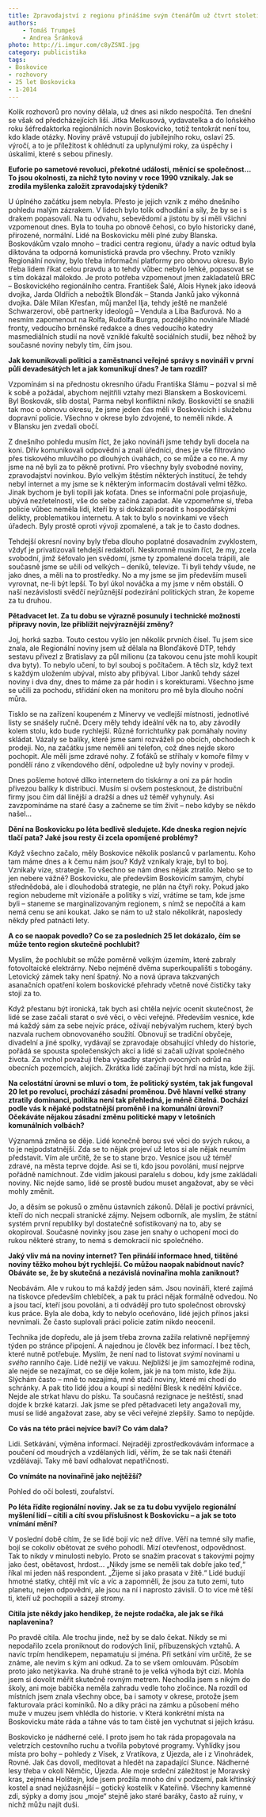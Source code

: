 ```yaml
---
title: Zpravodajství z regionu přinášíme svým čtenářům už čtvrt století
authors:
    - Tomáš Trumpeš
    - Andrea Šrámková
photo: http://i.imgur.com/c8yZSNI.jpg
category: publicistika
tags:
- Boskovice
- rozhovory
- 25 let Boskovicka
- 1-2014
---
```


Kolik rozhovorů pro noviny dělala, už dnes asi nikdo nespočítá. Ten dnešní se však od předcházejících liší. Jitka Melkusová, vydavatelka a do loňského roku šéfredaktorka regionálních novin Boskovicko, totiž tentokrát není tou, kdo klade otázky. Noviny právě vstupují do jubilejního roku, oslaví 25. výročí, a to je příležitost k ohlédnutí za uplynulými roky, za úspěchy i úskalími, které s sebou přinesly.

**Euforie po sametové revoluci, překotné události, měnící se společnost… To jsou okolnosti, za nichž tyto noviny v roce 1990 vznikaly. Jak se zrodila myšlenka založit zpravodajský týdeník?**

U úplného začátku jsem nebyla. Přesto je jejich vznik z mého dnešního pohledu malým zázrakem. V lidech bylo tolik odhodlání a síly, že by se i s drakem popasovali. Na tu odvahu, sebevědomí a jistotu by si měli všichni vzpomenout dnes. Byla to touha po obnově čehosi, co bylo historicky dané, přirozené, normální. Lidé na Boskovicku měli plné zuby Blanska. Boskovákům vzalo mnoho – tradici centra regionu, úřady a navíc odtud byla diktována ta odporná komunistická pravda pro všechny.
Proto vznikly Regionální noviny, bylo třeba informační platformy pro obnovu okresu. Bylo třeba lidem říkat celou pravdu a to tehdy vůbec nebylo lehké, popasovat se s tím dokázal málokdo. Je proto potřeba vzpomenout jmen zakladatelů BRC – Boskovického regionálního centra. František Šalé, Alois Hynek jako ideová dvojka, Jarda Oldřich a nebožtík Blonďák – Standa Janků jako výkonná dvojka. Dále Milan Křesťan, můj manžel Ilja, tehdy ještě ne manželé Schwarzerovi, obě partnerky ideologů – Vendula a Liba Baďurová. No a nesmím zapomenout na Rolfa, Rudolfa Burgra, pozdějšího novináře Mladé fronty, vedoucího brněnské redakce a dnes vedoucího katedry masmediálních studií na nově vzniklé fakultě sociálních studií, bez něhož by současné noviny nebyly tím, čím jsou.

**Jak komunikovali politici a zaměstnanci veřejné správy s novináři v první půli devadesátých let a jak komunikují dnes? Je tam rozdíl?**

Vzpomínám si na přednostu okresního úřadu Františka Slámu – pozval si mě k sobě a požádal, abychom nejitřili vztahy mezi Blanskem a Boskovicemi. Byl Boskovák, slib dostal, Parma nebyl konfliktní nikdy. Boskovičtí se snažili tak moc o obnovu okresu, že jsme jeden čas měli v Boskovicích i služebnu dopravní policie. Všechno v okrese bylo zdvojené, to neměli nikde. A v Blansku jen zvedali obočí.

Z dnešního pohledu musím říct, že jako novináři jsme tehdy byli docela na koni. Dřív komunikovali odpovědní a znalí úředníci, dnes je vše filtrováno přes tiskového mluvčího po dlouhých úvahách, co se může a co ne. A my jsme na ně byli za to pěkně protivní. Pro všechny byly svobodné noviny, zpravodajství novinkou. Bylo velkým štěstím některých institucí, že tehdy nebyl internet a my jsme se k některým informacím dostávali velmi těžko. Jinak bychom je byli topili jak koťata.
Dnes se informační pole projasňuje, ubývá nezřetelností, vše do sebe začíná zapadat. Ale vzpomeňme si, třeba policie vůbec neměla lidi, kteří by si dokázali poradit s hospodářskými delikty, problematikou internetu. A tak to bylo s novinkami ve všech úřadech. Byly prostě oproti vývoji zpomalené, a tak je to často dodnes.

Tehdejší okresní noviny byly třeba dlouho poplatné dosavadním zvyklostem, vždyť je privatizovali tehdejší redaktoři. Neskromně musím říct, že my, zcela svobodní, jimž šéfovalo jen svědomí, jsme ty zpomalené docela trápili, ale současně jsme se učili od velkých – deníků, televize. Ti byli tehdy všude, ne jako dnes, a měli na to prostředky. No a my jsme se jim především museli vyrovnat, ne-li být lepší. To byl úkol nováčka a my jsme v něm obstáli. O naší nezávislosti svědčí nejrůznější podezírání politických stran, že kopeme za tu druhou.

**Pětadvacet let. Za tu dobu se výrazně posunuly i technické možnosti přípravy novin, lze přiblížit nejvýraznější změny?**

Joj, horká sazba. Touto cestou vyšlo jen několik prvních čísel. Tu jsem sice znala, ale Regionální noviny jsem už dělala na Blonďákově DTP, tehdy sestavu přivezl z Bratislavy za půl milionu (za takovou cenu jste mohli koupit dva byty). To nebylo učení, to byl souboj s počítačem. A těch slz, když text s každým uložením ubýval, místo aby přibýval. Libor Janků tehdy sázel noviny i dva dny, dnes to máme za pár hodin i s korekturami. Všechno jsme se učili za pochodu, střídání oken na monitoru pro mě byla dlouho noční můra.

Tisklo se na zařízení koupeném z Minervy ve vedlejší místnosti, jednotlivé listy se snášely ručně. Dcery měly tehdy ideální věk na to, aby závodily kolem stolu, kdo bude rychlejší. Různé forrichtuňky pak pomáhaly noviny skládat. Vázaly se balíky, které jsme sami rozváželi po obcích, obchodech k prodeji. No, na začátku jsme neměli ani telefon, což dnes nejde skoro pochopit. Ale měli jsme zdravé nohy. Z foťáků se stříhaly v komoře filmy v pondělí ráno z víkendového dění, odpoledne už byly noviny v prodeji.

Dnes pošleme hotové dílko internetem do tiskárny a oni za pár hodin přivezou balíky k distribuci. Musím si ovšem postesknout, že distribuční firmy jsou čím dál línější a dražší a dnes už téměř vyhynuly. Asi zavzpomínáme na staré časy a začneme se tím živit – nebo kdyby se někdo našel…

**Dění na Boskovicku po léta bedlivě sledujete. Kde dneska region nejvíc tlačí pata? Jaké jsou resty či zcela opomíjené problémy?**

Když všechno začalo, měly Boskovice několik poslanců v parlamentu. Koho tam máme dnes a k čemu nám jsou? Když vznikaly kraje, byl to boj. Vznikaly vize, strategie. To všechno se nám dnes nějak ztratilo. Nebo se to jen nebere vážně? Boskovicku, ale především Boskovicím samým, chybí střednědobá, ale i dlouhodobá strategie, ne plán na čtyři roky. Pokud jako region nebudeme mít vizionáře a politiky s vizí, vrátíme se tam, kde jsme byli – staneme se marginalizovaným regionem, s nímž se nepočítá a kam nemá cenu se ani koukat. Jako se nám to už stalo několikrát, naposledy někdy před patnácti lety.

**A co se naopak povedlo? Co se za posledních 25 let dokázalo, čím se může tento region skutečně pochlubit?**

Myslím, že pochlubit se může poměrně velkým územím, které zabraly fotovoltaické elektrárny. Nebo nejméně dvěma superkoupališti s tobogány. Letovický zámek taky není špatný. No a nová úprava takzvaných asanačních opatření kolem boskovické přehrady včetně nové čističky taky stojí za to.

Když přestanu být ironická, tak bych asi chtěla nejvíc ocenit skutečnost, že lidé se zase začali starat o své věci, o věci veřejné. Především vesnice, kde má každý sám za sebe nejvíc práce, ožívají nebývalým ruchem, který bych nazvala ruchem obnovovaného soužití. Obnovují se tradiční obyčeje, divadelní a jiné spolky, vydávají se zpravodaje obsahující vhledy do historie, pořádá se spousta společenských akcí a lidé si začali užívat společného života. Za vrchol považuji třeba výsadby starých ovocných odrůd na obecních pozemcích, alejích. Zkrátka lidé začínají být hrdí na místa, kde žijí.

**Na celostátní úrovni se mluví o tom, že politický systém, tak jak fungoval 20 let po revoluci, prochází zásadní proměnou. Dvě hlavní velké strany ztratily dominanci, politika není tak přehledná, je méně čitelná. Dochází podle vás k nějaké podstatnější proměně i na komunální úrovni? Očekáváte nějakou zásadní změnu politické mapy v letošních komunálních volbách?**

Významná změna se děje. Lidé konečně berou své věci do svých rukou, a to je nejpodstatnější. Zda se to nějak projeví už letos si ale nějak neumím představit. Vím ale určitě, že se to stane brzo. Vesnice jsou už téměř zdravé, na města teprve dojde. Asi se ti, kdo jsou povoláni, musí nejprve pořádně namíchnout. Zde vidím jakousi paralelu s dobou, kdy jsme zakládali noviny. Nic nejde samo, lidé se prostě budou muset angažovat, aby se věci mohly změnit.

Jo, a děsím se pokusů o změnu ústavních zákonů. Dělali je poctiví právníci, kteří do nich necpali stranické zájmy. Nejsem odborník, ale myslím, že státní systém první republiky byl dostatečně sofistikovaný na to, aby se okopíroval. Současné novinky jsou zase jen snahy o uchopení moci do rukou některé strany, to nemá s demokracií nic společného.

**Jaký vliv má na noviny internet? Ten přináší informace hned, tištěné noviny těžko mohou být rychlejší. Co můžou naopak nabídnout navíc? Obáváte se, že by skutečná a nezávislá novinařina mohla zaniknout?**

Neobávám. Ale v rukou to má každý jeden sám. Jsou novináři, které zajímá na tiskovce především chlebíček, a pak tu práci nějak formálně odvedou. No a jsou tací, kteří jsou povoláni, a ti odvádějí pro tuto společnost obrovský kus práce. Byla ale doba, kdy to nebylo oceňováno, lidé jejich přínos jaksi nevnímali. Že často suplovali práci policie zatím nikdo neocenil.

Technika jde dopředu, ale já jsem třeba zrovna zažila relativně nepříjemný týden po stránce připojení. A najednou je člověk bez informací. I bez těch, které nutně potřebuje. Myslím, že není nad to listovat *svými* novinami u *svého* ranního čaje.
Lidé nežijí ve vakuu. Nejbližší je jim samozřejmě rodina, ale nejde se nezajímat, co se děje kolem, jak je na tom místo, kde žiju. Slýchám často – mně to nezajímá, mně stačí noviny, které mi chodí do schránky. A pak tito lidé jdou a koupí si nedělní Blesk k nedělní kávičce. Nejde ale strkat hlavu do písku. Ta současná rezignace je neštěstí, snad dojde k brzké katarzi. Jak jsme se před pětadvaceti lety angažovali my, musí se lidé angažovat zase, aby se věci veřejné zlepšily. Samo to nepůjde.

**Co vás na této práci nejvíce baví? Co vám dala?**

Lidi. Setkávání, výměna informací. Nejraději zprostředkovávám informace a poučení od moudrých a vzdělaných lidí, věřím, že se tak naši čtenáři vzdělávají. Taky mě baví odhalovat nepatřičnosti.

**Co vnímáte na novinařině jako nejtěžší?**

Pohled do očí bolesti, zoufalství.

**Po léta řídíte regionální noviny. Jak se za tu dobu vyvíjelo regionální myšlení lidí – cítili a cítí svou příslušnost k Boskovicku – a jak se toto vnímání mění?**

V poslední době cítím, že se lidé bojí víc než dříve. Věří na temné síly mafie, bojí se cokoliv obětovat ze svého pohodlí. Mizí otevřenost, odpovědnost. Tak to nikdy v minulosti nebylo. Proto se snažím pracovat s takovými pojmy jako čest, obětavost, hrdost… „Nikdy jsme se neměli tak dobře jako teď,“ říkal mi jeden náš respondent. „Žijeme si jako prasata v žitě.“ Lidé budují hmotné statky, chtějí mít víc a víc a zapomněli, že jsou za tuto zemi, tuto planetu, nejen odpovědni, ale jsou na ní i naprosto závislí. O to více mě těší ti, kteří už pochopili a sázejí stromy.

**Cítila jste někdy jako hendikep, že nejste rodačka, ale jak se říká naplavenina?**

Po pravdě cítila. Ale trochu jinde, než by se dalo čekat. Nikdy se mi nepodařilo zcela proniknout do rodových linií, příbuzenských vztahů. A navíc trpím hendikepem, nepamatuju si jména. Při setkání vím určitě, že se známe, ale nevím s kým ani odkud. Za to se všem omlouvám. Působím proto jako netýkavka. Na druhé straně to je velká výhoda být cizí. Mohla jsem si dovolit měřit skutečně rovným metrem. Nechodila jsem s nikým do školy, ani moje babička neměla zahradu vedle toho zločince.
Na rozdíl od místních jsem znala všechny obce, ba i samoty v okrese, protože jsem fakturovala práci kominíků. No a díky práci na zámku a působení mého muže v muzeu jsem vhlédla do historie.
ν Která konkrétní místa na Boskovicku máte ráda a táhne vás to tam čistě jen vychutnat si jejich krásu.

Boskovicko je nádherné celé. I proto jsem ho tak ráda propagovala na veletrzích cestovního ruchu a tvořila pobytové programy. Vyhlídky jsou místa pro bohy – pohledy z Vísek, z Vratíkova, z Újezda, ale i z Vinohrádek, Rovné. Jak čas dovolí, meditovat a hledět na zapadající Slunce. Nádherné lesy třeba v okolí Němčic, Újezda. Ale moje srdeční záležitost je Moravský kras, zejména Holštejn, kde jsem prožila mnoho dní v podzemí, pak křtinský kostel a snad nejúžasnější – gotický kostelík v Kateřině. Všechny kamenné zdi, sýpky a domy jsou „moje“ stejně jako staré baráky, často až ruiny, v nichž můžu najít duši.
